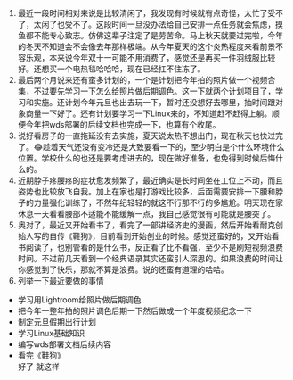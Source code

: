 1. 最近一段时间相对来说是比较清闲了，我发现有时候就有点奇怪，太忙了受不了，太闲了也受不了。这段时间一旦没办法给自己安排一点任务就会焦虑，摸鱼都不能专心致志。仿佛这辈子注定了是劳苦命。马上秋天就要过完啦，今年的冬天不知道会不会像去年那样极端。从今年夏天的这个炎热程度来看前景不容乐观，本来说今年双十一可能不用消费了，感觉还是再买一件羽绒服比较好。还想买一个电热毯哈哈哈，现在已经扛不住冻了。
2. 最后两个月说来还有蛮多计划的，一个是计划把今年拍的照片做一个视频合集，不过要先学习一下怎么给照片做后期调色。这一下就两个计划项目了，学习和实施。还计划今年元旦也出去玩一下，暂时还没想好去哪里，抽时间跟对象商量一下好了。还有计划要学习一下Linux来的，不知道赶不赶得上躺。顺便今年把wds部署的后续文档也完成一下，也算有个收尾。
3. 说好看房子的一直拖延没有去实施，夏天说太热不想出门，现在秋天也快过完了。😂趁着天气还没有变冷还是大致要看一下的，至少明白是个什么环境什么位置。学校什么的也还是要考虑进去的，现在做好准备，也免得到时候后悔什么的。
4. 近期脖子疼腰疼的症状愈发频繁了，最近确实是长时间坐在工位上不动，而且姿势也比较放飞自我。加上在家也是打游戏比较多，后面需要安排一下腰和脖子的力量强化训练了，不然年纪轻轻的就这不行那不行的多尴尬。明天现在家休息一天看看腰部不适能不能缓解一点，我自己感觉很有可能就是腰突了。
5. 奥对了，最近又开始看书了，看完了一部讲经济史的漫画，然后开始看耐克创始人写的自传《鞋狗》，目前看到开始创业的时候。感觉还蛮好的，又开始看书阅读了，也别管看的是什么书，反正看了比不看强，至少不是刷短视频浪费时间。不过前几天看到一个经典语录其实还蛮引人深思的。如果浪费的时间让你感觉到了快乐，那就不算是浪费。说的还蛮有道理的哈哈。
6. 列举一下最近要做的事情
* 学习用Lightroom给照片做后期调色
* 把今年一整年拍的照片调色后期一下然后做成一个年度视频纪念一下
* 制定元旦假期出行计划
* 学习Linux基础知识
* 编写wds部署文档后续内容
* 看完《鞋狗》<br>
好了 就这样